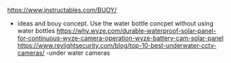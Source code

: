 https://www.instructables.com/BUOY/
- ideas and bouy concept. Use the water bottle concpet without using water bottles 
https://why.wyze.com/durable-waterproof-solar-panel-for-continuous-wyze-camera-operation-wyze-battery-cam-solar-panel
https://www.revlightsecurity.com/blog/top-10-best-underwater-cctv-cameras/
    -under water cameras  